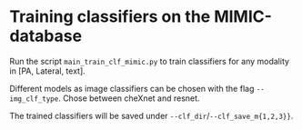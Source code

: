 # Training classifiers on the MIMIC-database

Run the script `main_train_clf_mimic.py` to train classifiers for any modality in [PA, Lateral, text].

Different models as image classifiers can be chosen with the flag `--img_clf_type`. Chose between cheXnet and resnet.
 
The trained classifiers will be saved under `--clf_dir`/`--clf_save_m{1,2,3}}`.
